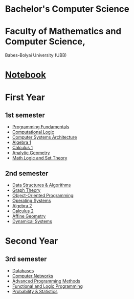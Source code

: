 # Bachelor's Computer Science
# Faculty of Mathematics and Computer Science, 
Babes-Bolyai University (UBB)

# [Notebook](https://invented-oviraptor-ff0.notion.site/Academics-31d1380a10204a3fb054fab4480c45b9)

# First Year
## 1st semester
* [Programming Fundamentals](https://github.com/rusuraluca/uni-computer-science/tree/main/First%20Year/Programming%20Fundamentals)
* [Computational Logic]()
* [Computer Systems Architecture]()
* [Algebra 1](https://github.com/rusuraluca/uni-computer-science/tree/main/First%20Year/Algebra%201)
* [Calculus 1](https://github.com/rusuraluca/uni-computer-science/tree/main/First%20Year/Calculus%201)
* [Analytic Geometry](https://github.com/rusuraluca/uni-computer-science/tree/main/First%20Year/Analytic%20Geometry)
* [Math Logic and Set Theory](https://github.com/rusuraluca/uni-computer-science/tree/main/First%20Year/Math%20Logic%20and%20Set%20Theory)

## 2nd semester
* [Data Structures & Algorithms](https://github.com/rusuraluca/uni-computer-science/tree/main/First%20Year/DSA)
* [Graph Theory]()
* [Object-Oriented Programming](https://github.com/rusuraluca/uni-computer-science/tree/main/First%20Year/OOP)
* [Operating Systems]()
* [Algebra 2](https://github.com/rusuraluca/uni-computer-science/tree/main/First%20Year/Algebra%202)
* [Calculus 2](https://github.com/rusuraluca/uni-computer-science/tree/main/First%20Year/%20Calculus%202)
* [Affine Geometry](https://github.com/rusuraluca/uni-computer-science/tree/main/First%20Year/Affine%20Geometry)
* [Dynamical Systems]()

# Second Year
## 3rd semester
* [Databases](https://github.com/rusuraluca/uni-computer-science/tree/main/Second%20Year/Databases)
* [Computer Networks](https://github.com/rusuraluca/uni-computer-science/tree/main/Second%20Year/Computer%20Networks)
* [Advanced Programming Methods](https://github.com/rusuraluca/uni-computer-science/tree/main/Second%20Year/Advanced%20Programming%20Methods)
* [Functional and Logic Programming](https://github.com/rusuraluca/uni-computer-science/tree/main/Second%20Year/PLF)
* [Probability & Statistics](https://github.com/rusuraluca/uni-computer-science/tree/main/Second%20Year/Probability%20%26%20Statistics)
